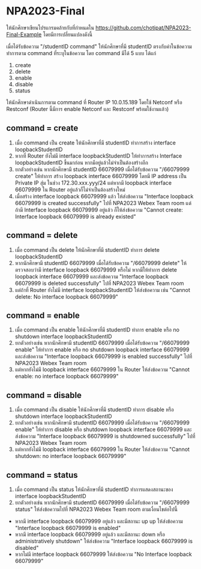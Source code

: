 # NPA2023-Final

ให้นักศึกษาเขียนโปรแกรมคล้ายกับที่กำหนดใน https://github.com/chotipat/NPA2023-Final-Example
โดยมีการเปลี่ยนแปลงดังนี้

เมื่อได้รับข้อความ "/studentID command" ให้นักศึกษาที่มี studentID ตรงกับค่าในข้อความทำการตาม command ที่ระบุในข้อความ โดย command มีได้ 5 แบบ ได้แก่

1. create
2. delete
3. enable
4. disable
5. status

ให้นักศึกษาดำเนินการตาม command ที่ Router IP 10.0.15.189 โดยใช้ Netconf หรือ Restconf (Router นี้มีการ enable Netconf และ Restconf พร้อมใช้งานแล้ว)

## command = create
1. เมื่อ command เป็น create ให้นักศึกษาที่มี studentID ทำการสร้าง interface loopbackStudentID 
2. หากที่ Router ยังไม่มี interface loopbackStudentID ให้ทำการสร้าง Interface loopbackStudentID ขึ้นมาก่อน หากมีอยู่แล้วไม่จำเป็นต้องสร้างอีก
3. ยกตัวอย่างเช่น หากนักศึกษามี studentID 66079999 เมื่อได้รับข้อความ "/66079999 create" ให้ทำการ สร้าง loopback interface 66079999 โดยมี IP address เป็น Private IP สุ่ม ในช่วง 172.30.xxx.yyy/24 แต่หากมี loopback interface 66079999 ใน Router อยู่แล้วก็ไม่จำเป็นต้องสร้างใหม่
4. เมื่อสร้าง interface loopback 66079999 แล้ว ให้ส่งข้อความ "Interface loopback 66079999 is created successfully" ไปที่ NPA2023 Webex Team room แต่ถ้ามี Interface loopback 66079999 อยู่แล้ว ก็ให้ส่งข้อความ "Cannot create: Interface loopback 66079999 is already existed"

## command = delete
1. เมื่อ command เป็น delete ให้นักศึกษาที่มี studentID ทำการ delete loopbackStudentID 
2. หากนักศึกษามี studentID 66079999 เมื่อได้รับข้อความ "/66079999 delete" ให้ตรวจสอบว่ามี interface loopback 66079999 หรือไม่ หากมีให้ทำการ delete loopback interface 66079999 และส่งข้อความ "Interface loopback 66079999 is deleted successfully" ไปที่ NPA2023 Webex Team room
3. แต่ถ้าที่ Router ยังไม่มี interface loopbackStudentID ให้ส่งข้อความ เช่น "Cannot delete: No interface loopback 66079999"

## command = enable
1. เมื่อ command เป็น enable ให้นักศึกษาที่มี studentID ทำการ enable หรือ no shutdown interface loopbackStudentID 
2. ยกตัวอย่างเช่น หากนักศึกษามี studentID 66079999 เมื่อได้รับข้อความ "/66079999 enable" ให้ทำการ enable หรือ no shutdown loopback interface 66079999 และส่งข้อความ "Interface loopback 66079999 is enabled successfully" ไปที่ NPA2023 Webex Team room
3. แต่หากยังไม่มี loopback interface 66079999 ใน Router ให้ส่งข้อความ "Cannot enable: no interface loopback 66079999"

## command = disable
1. เมื่อ command เป็น disable ให้นักศึกษาที่มี studentID ทำการ disable หรือ shutdown interface loopbackStudentID 
2. ยกตัวอย่างเช่น หากนักศึกษามี studentID 66079999 เมื่อได้รับข้อความ "/66079999 enable" ให้ทำการ disable หรือ shutdown loopback interface 66079999 และส่งข้อความ "Interface loopback 66079999 is shutdowned successfully" ไปที่ NPA2023 Webex Team room
3. แต่หากยังไม่มี loopback interface 66079999 ใน Router ให้ส่งข้อความ "Cannot shutdown: no interface loopback 66079999"

## command = status
1. เมื่อ command เป็น status ให้นักศึกษาที่มี studentID ทำการแสดงสถานะของ interface loopbackStudentID
2. ยกตัวอย่างเช่น หากนักศึกษามี studentID 66079999 เมื่อได้รับข้อความ "/66079999 status" ให้ส่งข้อความไปที่ NPA2023 Webex Team room ตามเงื่อนไขต่อไปนี้
- หากมี interface loopback 66079999 อยู่แล้ว และมีสถานะ up up ให้ส่งข้อความ "Interface loopback 66079999 is enabled"
- หากมี interface loopback 66079999 อยู่แล้ว และมีสถานะ down หรือ administratively shutdown" ให้ส่งข้อความ "Interface loopback 66079999 is disabled"
- หากไม่มี interface loopback 66079999 ให้ส่งข้อความ "No Interface loopback 66079999"
